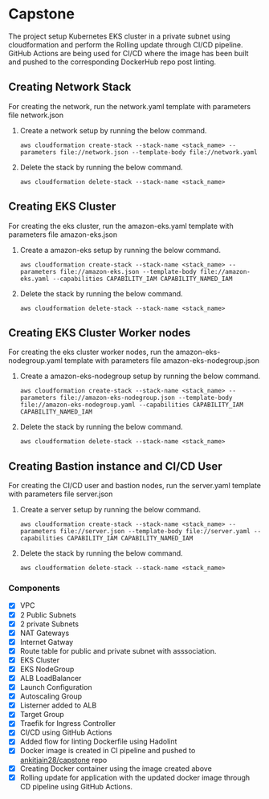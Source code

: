 # Capstone

The project setup Kubernetes EKS cluster in a private subnet using cloudformation and perform the Rolling update through CI/CD pipeline. GitHub Actions are being used for CI/CD where the image has been built and pushed to the corresponding DockerHub repo post linting.

## Creating Network Stack

For creating the network, run the network.yaml template with parameters file network.json

1. Create a network setup by running the below command.

    ```shell
    aws cloudformation create-stack --stack-name <stack_name> --parameters file://network.json --template-body file://network.yaml
    ```

2. Delete the stack by running the below command.

    ```shell
    aws cloudformation delete-stack --stack-name <stack_name>
    ```

## Creating EKS Cluster

For creating the eks cluster, run the amazon-eks.yaml template with parameters file amazon-eks.json

1. Create a amazon-eks setup by running the below command.

    ```shell
    aws cloudformation create-stack --stack-name <stack_name> --parameters file://amazon-eks.json --template-body file://amazon-eks.yaml --capabilities CAPABILITY_IAM CAPABILITY_NAMED_IAM
    ```

2. Delete the stack by running the below command.

    ```shell
    aws cloudformation delete-stack --stack-name <stack_name>
    ```

## Creating EKS Cluster Worker nodes

For creating the eks cluster worker nodes, run the amazon-eks-nodegroup.yaml template with parameters file amazon-eks-nodegroup.json

1. Create a amazon-eks-nodegroup setup by running the below command.

    ```shell
    aws cloudformation create-stack --stack-name <stack_name> --parameters file://amazon-eks-nodegroup.json --template-body file://amazon-eks-nodegroup.yaml --capabilities CAPABILITY_IAM CAPABILITY_NAMED_IAM
    ```

2. Delete the stack by running the below command.

    ```shell
    aws cloudformation delete-stack --stack-name <stack_name>
    ```

## Creating Bastion instance and CI/CD User

For creating the CI/CD user and bastion nodes, run the server.yaml template with parameters file server.json

1. Create a server setup by running the below command.

    ```shell
    aws cloudformation create-stack --stack-name <stack_name> --parameters file://server.json --template-body file://server.yaml --capabilities CAPABILITY_IAM CAPABILITY_NAMED_IAM
    ```

2. Delete the stack by running the below command.

    ```shell
    aws cloudformation delete-stack --stack-name <stack_name>
    ```

### Components

* [x] VPC
* [x] 2 Public Subnets
* [x] 2 private Subnets
* [x] NAT Gateways
* [x] Internet Gatway
* [x] Route table for public and private subnet with asssociation.
* [x] EKS Cluster
* [x] EKS NodeGroup
* [x] ALB LoadBalancer
* [x] Launch Configuration
* [x] Autoscaling Group
* [x] Listerner added to ALB
* [x] Target Group
* [x] Traefik for Ingress Controller
* [x] CI/CD using GitHub Actions
* [x] Added flow for linting Dockerfile using Hadolint
* [x] Docker image is created in CI pipeline and pushed to [ankitjain28/capstone](https://hub.docker.com/repository/docker/ankitjain28/capstone) repo
* [x] Creating Docker container using the image created above
* [x] Rolling update for application with the updated docker image through CD pipeline using GitHub Actions.